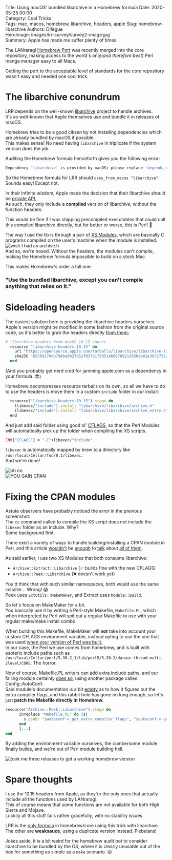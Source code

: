 Title: Using macOS' bundled libarchive in a Homebrew formula
Date: 2020-05-25 00:00  
Category: Cool Tricks  
Tags: mac, macos, homebrew, libarchive, headers, apple
Slug: homebrew-libarchive
Authors: Difegue  
HeroImage: images/lrr-survey/survey2-image.jpg  
Summary: Apple has made me suffer plenty of times.

The LANraragi [Homebrew Port](https://formulae.brew.sh/formula/lanraragi) was recently merged into the core repository, making access to the world's only(_and therefore best_) Perl manga manager easy to all Macs.  

Getting the port to the acceptable level of standards for the core repository wasn't easy and needed one cool trick.  

# The libarchive conundrum  

LRR depends on the well-known [libarchive](https://www.libarchive.org/) project to handle archives.  
It's so well-known that Apple themselves use and bundle it in releases of macOS.  

Homebrew tries to be a good citizen by not installing dependencies which are already bundled by macOS if possible.  
This makes sense! No need having `libarchive` in triplicate if the system version does the job.  

Auditing the Homebrew formula henceforth gives you the following error:  
```bash
Dependency 'libarchive' is provided by macOS; please replace 'depends_on' with 'uses_from_macos'.
```  

So the Homebrew formula for LRR should `uses_from_macos "libarchive"`. Sounds easy! Except not.  

In their infinite wisdom, Apple made the decision that their libarchive should be [private API.](https://stackoverflow.com/a/3167763)  
As such, they only include a **compiled** version of libarchive, without the function headers.  

This would be fine if I was shipping precompiled executables that could call this compiled libarchive directly, but for better or worse, this is Perl! 🐫  

The way I use the lib is through a pair of [XS Modules](https://en.wikipedia.org/wiki/XS_%28Perl%29), which are basically C programs compiled on the user's machine when the module is installed.  
![wish I had an archive.h]({static}/images/libarchivexs.png)  
And so, we're hosed. Without the headers, the modules can't compile, making the Homebrew formula impossible to build on a stock Mac.  

This makes Homebrew's order a tall one:  
### "Use the bundled libarchive, except you can't compile anything that relies on it."  

# Sideloading headers  

The easiest solution here is providing the libarchive headers ourselves.  
Apple's version might be modified in some fashion from the original source code, so it's better to grab the headers directly [from them:](https://opensource.apple.com/source/libarchive/)  

```ruby
# libarchive headers from macOS 10.15 source
  resource "libarchive-headers-10.15" do
    url "https://opensource.apple.com/tarballs/libarchive/libarchive-72.11.2.tar.gz"
    sha256 "655b9270db794ba0b27052fd37b1750514b06769213656ab81e30727322e401f"
  end
```
(And you probably get nerd cred for jamming apple.com as a dependency in your formula. 😎)  

Homebrew decompresses resource tarballs on its own, so all we have to do to use the headers is move them in a custom `include` folder in our install:  

```ruby
  resource("libarchive-headers-10.15").stage do
    (libexec/"include").install "libarchive/libarchive/archive.h"
    (libexec/"include").install "libarchive/libarchive/archive_entry.h"
  end
```

And just add said folder using good ol' [CFLAGS](https://en.wikipedia.org/wiki/CFLAGS), so that the Perl Modules will automatically pick up the folder when compiling the XS scripts.  
```ruby
ENV["CFLAGS"] = "-I"+libexec/"include"
```  
`libexec` is automatically mapped by brew to a directory like `/usr/local/Cellar/foo/0.1/libexec`.  
And we're done!  

![oh no]({static}/images/brew-fail.png)  
![YOU GAIN CPAN]({static}/images/bullshit.jpg)

# Fixing the CPAN modules

Astute observers have probably noticed the error in the previous screenshot:  
The `cc` command called to compile the XS script does not include the `libexec` folder as an include. Why?  
Some background first.  

There exist a variety of ways to handle building/installing a CPAN module in Perl, and this article [wouldn't](https://metacpan.org/pod/Module::Install) be [enough](https://metacpan.org/pod/Module::Build) to [talk](https://metacpan.org/pod/Dist::Zilla) about [all of them](https://metacpan.org/pod/ExtUtils::MakeMaker).  

As said earlier, I use two XS Modules that both consume libarchive:  

* `Archive::Extract::Libarchive` (✅ builds fine with the new CFLAGS)
* `Archive::Peek::Libarchive` (❌ doesn't work yet)

You'd think that with such similar namespaces, both would use the same installer... Wrong! 😱  
Peek uses `ExtUtils::MakeMaker`, and Extract uses `Module::Build`.  

So let's focus on MakeMaker for a bit.  
You basically use it by writing a Perl-style Makefile, `Makefile.PL`, which when interpreted by Perl will spit out a regular Makefile to use with your regular make/make install combo.  

When building this Makefile, MakeMaker will **not** take into account your custom CFLAGS environment variable, instead opting to use the one that was used [when your version of Perl was built.](http://coding.derkeiler.com/Archive/Perl/comp.lang.perl.misc/2005-11/msg01613.html)  
In our case, the Perl we use comes from homebrew, and is built with esoteric include paths such as `/usr/local/Cellar/perl/5.30.2_1/lib/perl5/5.20.2/darwin-thread-multi-2level/CORE`. The horror.  

Now of course, Makefile.PL writers can add extra include paths, and our failing module certainly [does so](https://metacpan.org/source/REHSACK/Archive-Peek-Libarchive-0.38/Makefile.PL#L95), using another package called Config::AutoConf.  
Said module's documentation is a bit [empty](https://metacpan.org/pod/Config::AutoConf#_get_extra_compiler_flags) as to how it figures out the extra compiler flags, and this rabbit hole has gone on long enough, so let's just **patch the Makefile directly in Homebrew.**  

```ruby
resource("Archive::Peek::Libarchive").stage do
      inreplace "Makefile.PL" do |s|
        s.gsub! "$autoconf->_get_extra_compiler_flags", "$autoconf->_get_extra_compiler_flags .$ENV{CFLAGS}"
      end
      [...]
end
```

By adding the environment variable ourselves, the cumbersome module finally builds, and we're out of Perl module building hell.  

![took me three releases to get a working homebrew version]({static}/images/over.jpg)  

# Spare thoughts

I use the 10.15 headers from Apple, as they're the only ones that actually include all the functions used by LANraragi.  
This of course means that some functions are not available for both High Sierra and Mojave.  
Luckily all this stuff fails rather gracefully, with no stability issues.  

LRR is the [only formula](https://github.com/Homebrew/homebrew-core/search?q=uses_from_macos+%22libarchive%22&unscoped_q=uses_from_macos+%22libarchive%22) in homebrew/core using this trick with libarchive.  
The other are **weaksauce**, using a duplicate version instead. Plebeians!  

Jokes aside, it is a bit weird for the homebrew audit bot to consider libarchive to be bundled by the OS, where it is clearly unusable out of the box for something as simple as a `make` scenario. 😐  
